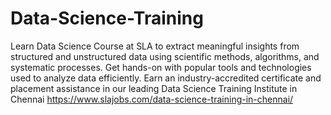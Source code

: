 # Data-Science-Training
Learn Data Science Course at SLA to extract meaningful insights from structured and unstructured data using scientific methods, algorithms, and systematic processes. Get hands-on with popular tools and technologies used to analyze data efficiently. Earn an industry-accredited certificate and placement assistance in our leading Data Science Training Institute in Chennai   https://www.slajobs.com/data-science-training-in-chennai/
